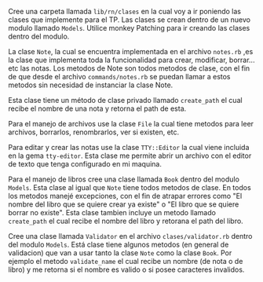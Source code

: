 Cree una carpeta llamada `lib/rn/clases` en la cual voy a ir poniendo las clases que implemente para el TP. 
Las clases se crean dentro de un nuevo modulo llamado `Models`. Utilice monkey Patching para ir creando las clases dentro del modulo.

La clase `Note`, la cual se encuentra implementada en el archivo `notes.rb` ,es la clase que implementa toda la funcionalidad para crear, modificar, borrar... etc las notas. Los metodos de Note son todos metodos de clase, con el fin de que desde el archivo `commands/notes.rb` se puedan llamar a estos metodos sin necesidad de instanciar la clase Note.

Esta clase tiene un método de clase privado llamado `create_path` el cual recibe el nombre de una nota y retorna el path de esta. 

Para el manejo de archivos use la clase `File` la cual tiene metodos para leer archivos, borrarlos, renombrarlos, ver si existen, etc.

Para editar y crear las notas use la clase `TTY::Editor` la cual viene incluida en la gema `tty-editor`. Esta clase me permite abrir un archivo con el editor de texto que tenga configurado en mi maquina.

Para el manejo de libros cree una clase llamada `Book` dentro del modulo  `Models`. 
Esta clase al igual que `Note` tiene todos metodos de clase.
En todos los metodos manejé excepciones, con el fin de atrapar errores como "El nombre del libro que se quiere crear ya existe" o "El libro que se quiere borrar no existe".
Esta clase tambien incluye un metodo llamado `create_path` el cual recibe el nombre del libro y retorana el path del libro.

Cree una clase llamada `Validator` en el archivo `clases/validator.rb` dentro del modulo `Models`. Está clase tiene algunos metodos (en general de validacion) que van a usar tanto la clase `Note` como la clase `Book`. Por ejemplo el metodo `validate_name` el cual recibe un nombre (de nota o de libro) y me retorna si el nombre es valido o si posee caracteres invalidos.


